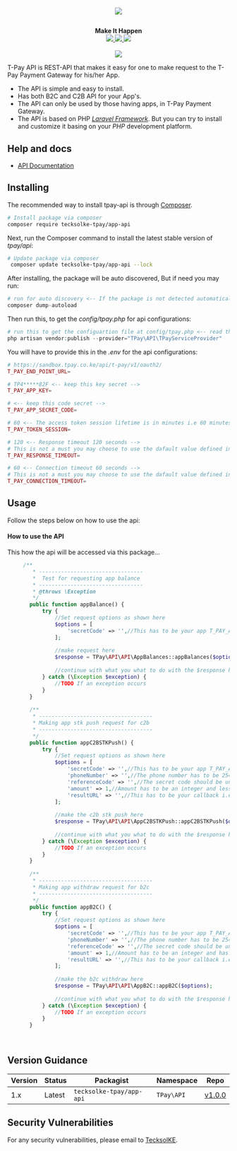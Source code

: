 # <p align="center"><a href="https://tpay.co.ke/" target="_blank"><img src="https://tpay.co.ke/img/logo-black.png"></a></p>

<p align="center">
  <b>Make It Happen</b><br>
  <a href="https://github.com/dev-TecksolKE/tecksolke-tpay-app-api/issues">
  <img src="https://img.shields.io/github/issues/dev-TecksolKE/tecksolke-tpay-app-api.svg">
  </a>
  <a href="https://github.com/dev-TecksolKE/tecksolke-tpay-app-api/network/members">
  <img src="https://img.shields.io/github/forks/dev-TecksolKE/tecksolke-tpay-app-api.svg">
  </a>
  <a href="https://github.com/dev-TecksolKE/tecksolke-tpay-app-api/stargazers">
  <img src="https://img.shields.io/github/stars/dev-TecksolKE/tecksolke-tpay-app-api.svg">
  </a>
  <br><br>
  <img src="http://s.4cdn.org/image/title/105.gif">
</p>

T-Pay API is REST-API that makes it easy for one to make request to the T-Pay Payment Gateway for his/her App.

- The API is simple and easy to install.
- Has both B2C and C2B API for your App's.
- The API can only be used by those having apps, in T-Pay Payment Gateway.
- The API is based on PHP *[Laravel Framework](https://laravel.com/)*. But you can try to install and customize it basing on your *PHP* development platform.

## Help and docs

- [API Documentation](https://developer.tpay.co.ke/)


## Installing

The recommended way to install tpay-api is through
[Composer](http://getcomposer.org).

```bash
# Install package via composer
composer require tecksolke-tpay/app-api
```

Next, run the Composer command to install the latest stable version of *tpay/api*:

```bash
# Update package via composer
 composer update tecksolke-tpay/app-api --lock
```

After installing, the package will be auto discovered, But if need you may run:

```php
# run for auto discovery <-- If the package is not detected automatically -->
composer dump-autoload
```

Then run this, to get the *config/tpay.php* for api configurations:

```php
# run this to get the configuartion file at config/tpay.php <-- read through it -->
php artisan vendor:publish --provider="TPay\API\TPayServiceProvider"
```

You will have to provide this in the *.env* for the api configurations:

```php
# https://sandbox.tpay.co.ke/api/t-pay/v1/oauth2/
T_PAY_END_POINT_URL=

# TP4*****82F <-- keep this key secret -->
T_PAY_APP_KEY=

# <-- keep this code secret -->
T_PAY_APP_SECRET_CODE=

# 60 <-- The access token session lifetime is in minutes i.e 60 minutes --> ->default(58 minutes);
T_PAY_TOKEN_SESSION=

# 120 <-- Response timeout 120 seconds -->
# This is not a must you may choose to use the dafault value defined in the config/tpay.php;
T_PAY_RESPONSE_TIMEOUT=

# 60 <-- Connection timeout 60 seconds -->
# This is not a must you may choose to use the dafault value defined in the config/tpay.php;
T_PAY_CONNECTION_TIMEOUT=
```

## Usage
Follow the steps below on how to use the api:

#### How to use the API
This how the api will be accessed via this package...

```php
     /**
        * ---------------------------------
        *  Test for requesting app balance
        * ---------------------------------
        * @throws \Exception
        */
       public function appBalance() {
           try {
               //Set request options as shown here
               $options = [
                   'secretCode' => '',//This has to be your app T_PAY_APP_SECRET_CODE
               ];
   
               //make request here
               $response = TPay\API\API\AppBalances::appBalances($options);
   
               //continue with what you what to do with the $response here
           } catch (\Exception $exception) {
               //TODO If an exception occurs
           }
       }
   
       /**
        * ------------------------------------
        * Making app stk push request for c2b
        * ------------------------------------
        */
       public function appC2BSTKPush() {
           try {
               //Set request options as shown here
               $options = [
                   'secretCode' => '',//This has to be your app T_PAY_APP_SECRET_CODE
                   'phoneNumber' => '',//The phone number has to be 2547xxxxxxx
                   'referenceCode' => '',//The secret code should be unique in every request you send and must start with TPXXXX
                   'amount' => 1,//Amount has to be an integer and less than KES 70000
                   'resultURL' => '',//This has to be your callback i.e https://mydomain/callback or http://mydomain/callback
               ];
   
               //make the c2b stk push here
               $response = TPay\API\API\AppC2BSTKPush::appC2BSTKPush($options);
   
               //continue with what you what to do with the $response here
           } catch (\Exception $exception) {
               //TODO If an exception occurs
           }
       }
   
       /**
        * ------------------------------------
        * Making app withdraw request for b2c
        * ------------------------------------
        */
       public function appB2C() {
           try {
               //Set request options as shown here
               $options = [
                   'secretCode' => '',//This has to be your app T_PAY_APP_SECRET_CODE
                   'phoneNumber' => '',//The phone number has to be 2547xxxxxxx
                   'referenceCode' => '',//The secret code should be unique in every request you send and must start with TPXXXX
                   'amount' => 1,//Amount has to be an integer and has to be greater than KES 10
                   'resultURL' => '',//This has to be your callback i.e https://mydomain/callback or http://mydomain/callback
               ];
   
               //make the b2c withdraw here
               $response = TPay\API\API\AppB2C::appB2C($options);
   
               //continue with what you what to do with the $response here
           } catch (\Exception $exception) {
               //TODO If an exception occurs
           }
       }
    
    
```

## Version Guidance

| Version | Status     | Packagist           | Namespace    | Repo                |
|---------|------------|---------------------|--------------|---------------------|
| 1.x     | Latest     | `tecksolke-tpay/app-api` | `TPay\API` | [v1.0.0](https://github.com/dev-TecksolKE/tecksolke-tpay-app-api/tree/1.0)|

[tpay-api-1-repo]: https://github.com/dev-TecksolKE/tpay-api.git

## Security Vulnerabilities
 For any security vulnerabilities, please email to [TecksolKE](mailto:client@tecksol.co.ke).
